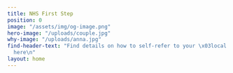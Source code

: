```yaml
---
title: NHS First Step
position: 0
image: "/assets/img/og-image.png"
hero-image: "/uploads/couple.jpg"
why-image: "/uploads/anna.jpg"
find-header-text: "Find details on how to self-refer to your \x03local maternity unit
  here\n"
layout: home
---
```


